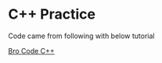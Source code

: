 # C++ Practice

Code came from following with below tutorial

[Bro Code C++](https://youtu.be/-TkoO8Z07hI)
